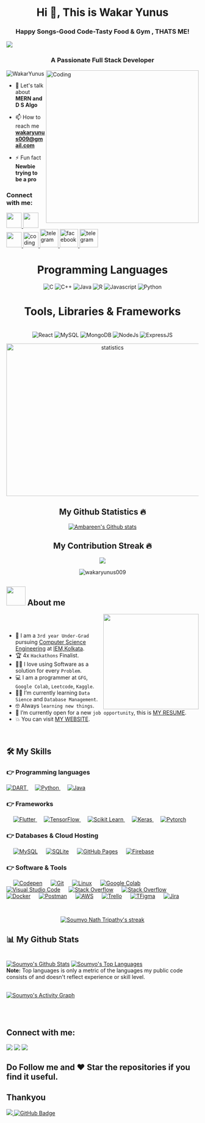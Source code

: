  
  <h1 align="center">Hi 👋, This is Wakar Yunus</h1>
  <h3 align="center">Happy Songs-Good Code-Tasty Food & Gym , THATS ME!</h3>

<a align="center" href="https://git.io/typing-svg">
    <img align="center" src="https://readme-typing-svg.herokuapp.com/?lines=I+love+to+Solve;I+am+a+MERN+Developer;I+am+a+React+Native+Developer;I+am+a+Full+Stack+Developer;I+am+a+CPP+Programmer&center=true&size=30">
 </a>
 
<h3 align="center">A Passionate Full Stack Developer</h3>
<img align="right" alt="Coding" width="400" src="https://www.lambdatest.com/resources/images/news24.gif" />

<p align="left"> <img src="https://komarev.com/ghpvc/?username=wakaryunus009&label=Profile%20views&color=ff0080&style=flat" alt="WakarYunus" /> </p>

- 💬 Let's talk about **MERN and D S Algo**

- 📫 How to reach me **wakaryunus009@gmail.com**

- ⚡ Fun fact **Newbie trying to be a pro**

<h3 align="left">Connect with me:</h3>
<p align="left">
<a href="https://linkedin.com/in/wakar-yunus/" target="_blank">
    <img height="40" width="40" margin="0 30px" src="https://upload.wikimedia.org/wikipedia/commons/thumb/c/ca/LinkedIn_logo_initials.png/800px-LinkedIn_logo_initials.png" alt="">
</a>

<a href="https://leetcode.com/wakaryunus009/" target="_blank">
    <img height="40" width="40" margin="0 30px" src="https://user-images.githubusercontent.com/32040901/79929570-197c2480-8414-11ea-9358-c92a53916a7f.png" alt="">
</a>

<a href="https://auth.geeksforgeeks.org/user/wakaryunus009/practice" target="_blank">
    <img height="40" width="40" margin="0 30px" src="http://www.geeksforgeeks.org/wp-content/uploads/gfg_200X200-1.png" alt="">
</a>

<a href="https://www.codingninjas.com/codestudio/profile/5bc5ffb2-c072-4402-b97b-cc8d4afd5784" target="_blank">
    <img src="https://coursereport-s3-production.global.ssl.fastly.net/uploads/school/logo/1323/original/Coding_Ninjas_logo.jpeg" alt="coding ninja's profile" height="40" width="40" margin="0 30px">
</a>
  <a href="https://t.me/wakaryunus009" target="_blank">
        <img src="https://icons.iconarchive.com/icons/alecive/flatwoken/64/Apps-Telegram-icon.png" alt="telegram" width="48">
    </a>
   <a href="https://www.facebook.com/profile.php?id=100011459797847" target="_blank">
        <img src="https://w7.pngwing.com/pngs/69/315/png-transparent-computer-icons-facebook-inc-logo-facebook-blue-text-rectangle-thumbnail.png" alt="facebook" width="48">
    </a>
    <a href="https://www.instagram.com/wakar_yunus_/" target="_blank">
        <img src="https://upload.wikimedia.org/wikipedia/commons/thumb/e/e7/Instagram_logo_2016.svg/2048px-Instagram_logo_2016.svg.png" alt="telegram" width="48">
    </a>

</p>
<h1 align ="center">Programming Languages</h1>
<p align="center">
  <img src="https://img.shields.io/badge/-C-F3F7FA?logo=c&logoColor=A8B9CC&style=for-the-badge&logoWidth=30" alt="C">
  <img src="https://www.flaticon.com/free-icons/coding&style=for-the-badge&logoWidth=30" alt="C++">
  <img src="https://www.flaticon.com/free-icons/java?&style=for-the-badge&logoWidth=30" alt="Java">
  <img src="https://www.flaticon.com/free-icons/r&style=for-the-badge&logoWidth=30" alt="R">
  <img src="https://img.shields.io/badge/-Js-F3F7FA?logo=javascript&logoColor=F7DF1E&style=for-the-badge&logoWidth=30" alt="Javascript">
  <img src="https://img.shields.io/badge/-Python-F3F7FA?logo=python&logoColor=3776AB&style=for-the-badge&logoWidth=30" alt="Python">
</p>
<h1 align="center">Tools, Libraries & Frameworks</h1>
<p align="center">
  
  </br>
  <img src="https://img.shields.io/badge/-ReactJs-F3F7FA?logo=react&logoColor=61DAFB&style=for-the-badge&logoWidth=30" alt="React">
  <img src="https://img.shields.io/badge/-MySQL-F3F7FA?logo=mysql&logoColor=4479A1&style=for-the-badge&logoWidth=30" alt="MySQL">
  <img src="https://img.shields.io/badge/-MongoDB-F3F7FA?logo=mongodb&logoColor=47A248&style=for-the-badge&logoWidth=30" alt="MongoDB">
  <img src="https://img.shields.io/badge/-NodeJS-F3F7FA?logo=node.js&logoColor=009639&style=for-the-badge&logoWidth=30" alt="NodeJs">
  <img src="https://img.shields.io/badge/-Express.js-F3F7FA?logo=Express.js&logoColor=009639&style=for-the-badge&logoWidth=30" alt="ExpressJS">
</p>

<p align="center"><img align="center" height="400" width="540" src="https://res.cloudinary.com/dseldmvfp/image/upload/v1666327805/posts/Untitled_design_f7vyfe.png" alt="statistics" /></p>

<h2 align="center">My Github Statistics 🔥</h2>   
<p align="center">
<a href="https://github.com/wakaryunus009">
<img align="center" alt="Ambareen's Github stats"
src="https://github-readme-stats-xi-rosy-19.vercel.app/api?username=wakaryunus009&show_icons=true&hide_border=true&count_private=true&bg_color=0,Ef4050,Cf6561&title_color=000000&text_color=000000&icon_color=000000"/>
</a>
<h2 align="center">My Contribution Streak 🔥</h2>
<p align="center">
  <a href="https://github.com/Iamtripathisatyam/github-readme-streak-stats">
    <img src="https://github-readme-streak-stats.herokuapp.com/?user=wakaryunus009&theme=dark&hide_border=true&background=0D1117&stroke=0000"/>
  </a>
 </p>  
  <div align="center">
 <p><img align="center" src="https://github-readme-stats.vercel.app/api/top-langs?username=wakaryunus009&show_icons=true&locale=en&count-private=true$height=80&theme=tokyonight" alt="wakaryunus009" /></p>
</div>


<!-- ![sOUMYO NATH TRIPATHY](https://user-images.githubusercontent.com/85414445/149586965-6e0053b9-bdae-4353-932a-98c54b190469.jpg)
</div>

<div align="center">
  <a href="https://1999azzar.github.io/1999AZZAR/">
  <img  src="https://github.com/1999AZZAR/1999AZZAR/blob/main/resources/img/grid-snake.svg"
       alt="snake" /></a>
</div> -->

<!-- ###  <h1 align="center">Hi <img src="https://raw.githubusercontent.com/MartinHeinz/MartinHeinz/master/wave.gif" width="30px">, I'm Soumyo Nath Tripathy </h1> -->


<!-- <h3 align="center">Happy Songs-Good Code-Tasty Food & Gym , THATS ME!</h3> -->


</p>

	
## <picture><img src = "https://github.com/7oSkaaa/7oSkaaa/blob/main/Images/about_me.gif?raw=true" width = 50px></picture> About me

<picture> <img align="right" src="https://github.com/7oSkaaa/7oSkaaa/blob/main/Images/Right_Side.gif?raw=true" width = 250px></picture>

<br><br>

- :school: I am a `3rd year Under-Grad` pursuing [Computer Science Engineering](https://sites.google.com/view/departmentofcseaimlcsbs/home) at [IEM,Kolkata](https://iem.edu.in/).
- :trophy: 4x `Hackathons` Finalist.
- :technologist: I love using Software as a solution for every `Problem`.
- :computer: I am a programmer at `GFG`, `Google Colab`, `Leetcode`, `Kaggle`.
- :student: I’m currently learning `Data Sience` and `Database Management`.
- :nerd_face: Always `learning new things`.
- :thinking: I’m currently open for a new `job opportunity`, this is [MY RESUME](xyz).
- :boom: You can visit [MY WEBSITE](xyz).
<br>


## 🛠️ My Skills

### 👉 Programming languages

<p align="left"> 
  

  <a href="https://dart.dev/">
    <img alt="DART" src="https://img.shields.io/badge/Dart-0175C2?style=for-the-badge&logo=dart&logoColor=white"/>
  </a>
&emsp;
<a href="https://python.org/">
    <img alt="Python" src="https://img.shields.io/badge/Python-FFD43B?style=for-the-badge&logo=python&logoColor=darkgreen"/>
  </a>
  &emsp;
<a href="https://www.java.com/en/">
    <img alt="Java" src="https://img.shields.io/badge/Java-ED8B00?style=for-the-badge&logo=java&logoColor=white"/>
  </a>


</p>

### 👉 Frameworks
<p align="left"> 
&emsp;
  <a href="https://flutter.dev/" target="_blank"> 
     <img alt="Flutter" src="https://img.shields.io/badge/Flutter-02569B?style=for-the-badge&logo=flutter&logoColor=white">
   </a>
  &emsp; 
  <a href="https://www.tensorflow.org/" target="_blank"> 
   <img alt="TensorFlow" src="https://img.shields.io/badge/TensorFlow-FF6F00?style=for-the-badge&logo=TensorFlow&logoColor=white">
  </a>   
  &emsp;
  <a href="https://scikit-learn.org/" target="_blank">
    <img alt="Scikit Learn" src="https://img.shields.io/badge/scikit_learn-F7931E?style=for-the-badge&logo=scikit-learn&logoColor=white">
  </a> 
   &emsp;
  <a href="https://keras.io/" target="_blank"> 
    <img alt="Keras" src="https://img.shields.io/badge/Keras-D00000?style=for-the-badge&logo=Keras&logoColor=white"/>
  </a>
  &emsp;
  <a href="https://pytorch.org/" target="_blank"> 
    <img alt="Pytorch" src="https://img.shields.io/badge/PyTorch-EE4C2C?style=for-the-badge&logo=PyTorch&logoColor=white"/>
  </a>
</p>

### 👉 Databases & Cloud Hosting
<p align="left">
  &emsp;
    <a href="https://www.mysql.com/"><img alt="MySQL" src="https://img.shields.io/badge/MySQL-00000F?style=for-the-badge&logo=mysql&logoColor=white"></a>
  &emsp;
    <a href="https://www.sqlite.org/"><img alt="SQLite" src ="https://img.shields.io/badge/SQLite-07405E?style=for-the-badge&logo=sqlite&logoColor=white"/></a>
  &emsp;
    <a href="https://www.github.com"><img alt="GitHub Pages" src="https://img.shields.io/badge/GitHub-100000?style=for-the-badge&logo=github&logoColor=white"></a>
  &emsp;
<a href="https://firebase.google.com/"><img alt="Firebase" src ="https://img.shields.io/badge/firebase-ffca28?style=for-the-badge&logo=firebase&logoColor=black"></a>
 </p>

 ### 👉 Software & Tools
 
<p>
  &emsp;
    <a href="#"><img alt="Codepen" src="https://img.shields.io/badge/Codepen-000000?style=for-the-badge&logo=codepen&logoColor=white"></a>
  &emsp;
    <a href="#"><img alt="Git" src="https://img.shields.io/badge/Git-F05032?style=for-the-badge&logo=git&logoColor=white"></a>
  &emsp;
    <a href="#"><img alt="Linux" src="https://img.shields.io/badge/Linux-FCC624?style=for-the-badge&logo=linux&logoColor=black"></a>
  &emsp;
    <a href="#"><img alt="Google Colab" src="https://img.shields.io/badge/Colab-F9AB00?style=for-the-badge&logo=googlecolab&color=525252"></a>
  &emsp;
    <a href="#"><img alt="Visual Studio Code" src="https://img.shields.io/badge/Visual_Studio_Code-0078D4?style=for-the-badge&logo=visual%20studio%20code&logoColor=white"></a>
  &emsp;
    <a href="#"><img alt="Stack Overflow" src="https://img.shields.io/badge/Stack_Overflow-FE7A16?style=for-the-badge&logo=stack-overflow&logoColor=white"></a>
&emsp;
    <a href="#"><img alt="Stack Overflow" src="https://img.shields.io/badge/manjaro-35BF5C?style=for-the-badge&logo=manjaro&logoColor=white"></a>
    &emsp;
    <a href="#"><img alt="Docker" src="https://img.shields.io/badge/Docker-2CA5E0?style=for-the-badge&logo=docker&logoColor=white"></a>
     &emsp;
    <a href="#"><img alt="Postman" src="https://img.shields.io/badge/Postman-FF6C37?style=for-the-badge&logo=Postman&logoColor=white"></a>
     &emsp;
    <a href="#"><img alt="AWS" src="https://img.shields.io/badge/Amazon_AWS-232F3E?style=for-the-badge&logo=amazon-aws&logoColor=white"></a>
    &emsp;
    <a href="#"><img alt="Trello" src="https://img.shields.io/badge/Trello-0052CC?style=for-the-badge&logo=trello&logoColor=white"></a>
    &emsp;
     <a href="#"><img alt="TFigma" src="https://img.shields.io/badge/Figma-F24E1E?style=for-the-badge&logo=figma&logoColor=white"></a>
    &emsp; <a href="#"><img alt="Jira" src="https://img.shields.io/badge/Jira-0052CC?style=for-the-badge&logo=Jira&logoColor=white"></a>
    &emsp;
    
</p>

<!-- [![React Badge](https://img.shields.io/badge/-React-61DBFB?style=for-the-badge&labelColor=black&logo=react&logoColor=61DBFB)](#)  [![Javascript Badge](https://img.shields.io/badge/-Javascript-F0DB4F?style=for-the-badge&labelColor=black&logo=javascript&logoColor=F0DB4F)](#) [![Typescript Badge](https://img.shields.io/badge/-Typescript-007acc?style=for-the-badge&labelColor=black&logo=typescript&logoColor=007acc)](#) [![Nodejs Badge](https://img.shields.io/badge/-Nodejs-3C873A?style=for-the-badge&labelColor=black&logo=node.js&logoColor=3C873A)](#) [![GraphQL Badge](https://img.shields.io/badge/-GraphQl-e535ab?style=for-the-badge&labelColor=black&logo=node.js&logoColor=e535ab)](#) -->
<br/>

<p align="center">
    <a href="https://github.com/SoumyoNathTripathy/github-readme-streak-stats">
        <img title="🔥 Get streak stats for your profile at git.io/streak-stats" alt="Soumyo Nath Tripathy's streak" src="https://github-readme-streak-stats.herokuapp.com/?user=SoumyoNathTripathy&theme=black-ice&hide_border=true&stroke=0000&background=060A0CD0"/>
    </a>
</p>

## 📊 My Github Stats

  <br/>
    <a href="https://github.com/tandrimasingha/github-readme-stats"><img alt="Soumyo's Github Stats" src="https://github-readme-stats.vercel.app/api?username=SoumyoNathTripathy&show_icons=true&count_private=true&theme=react&hide_border=true&bg_color=0D1117" /></a>
  <a href="https://github.com/tandrimasingha/github-readme-stats"><img alt="Soumyo's Top Languages" src="https://github-readme-stats.vercel.app/api/top-langs/?username=SoumyoNathTripathy&langs_count=8&count_private=true&layout=compact&theme=react&hide_border=true&bg_color=0D1117" /></a>
  <br/>
  <b>Note:</b> Top languages is only a metric of the languages my public code consists of and doesn't reflect experience or skill level.


<br/>
<br/>

<a href="https://github.com/SoumyoNathTripathy/github-readme-activity-graph"><img alt="Soumyo's Activity Graph" src="https://activity-graph.herokuapp.com/graph?username=SoumyoNathTripathy&bg_color=0D1117&color=5BCDEC&line=5BCDEC&point=FFFFFF&hide_border=true" /></a>

<br/>
<br/>

## Connect with me:
<p align="centre">


<a href = "https://www.linkedin.com/in/soumyo-nath-tripathy-55b366208/"><img src="https://img.icons8.com/fluent/48/000000/linkedin.png"/></a>
<a href = "https://twitter.com/22Aiml"><img src="https://img.icons8.com/fluent/48/000000/twitter.png"/></a>
<a href = "https://www.instagram.com/mr__tripathy/"><img src="https://img.icons8.com/fluent/48/000000/instagram-new.png"/></a>

</p>

## Do Follow me and ❤️ Star the repositories if you find it useful.
## Thankyou
<a href="https://github.com/Meghna-DAS/github-profile-views-counter">
    <img src="https://komarev.com/ghpvc/?username=SoumyoNathTripathy">
</a>
<a href="https://github.com/SoumyoNathTripathy?tab=followers"><img src="https://img.shields.io/github/followers/SoumyoNathTripathy?label=Followers&style=social" alt="GitHub Badge"></a>
